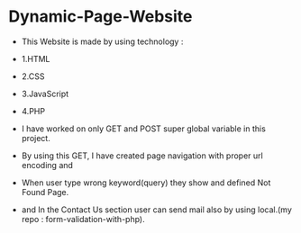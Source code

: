 # Dynamic-Page-Website

- This Website is made by using technology :
- 1.HTML
- 2.CSS
- 3.JavaScript
- 4.PHP

- I have worked on only GET and POST super global variable in this project.
- By using this GET, I have created page navigation with proper url encoding and 
- When user type wrong keyword(query) they show and defined Not Found Page.
- and In the Contact Us section user can send mail also by using local.(my repo : form-validation-with-php).
